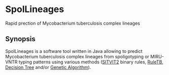 # SpolLineages
Rapid prection of Mycobacterium tuberculosis complex lineages
## Synopsis
SpolLineages is a software tool written in Java allowing to predict Mycobacterium tuberculosis complex lineages from spoligotyping or MIRU-VNTR typing patterns using various methods ([SITVIT2](http://www.pasteur-guadeloupe.fr:8081/SITVIT2) binary rules, [RuleTB](https://doi.org/10.1016/j.meegid.2018.06.029), [Decision Tree](https://en.wikipedia.org/wiki/Decision_tree) and/or [Genetic Algorithm](https://en.wikipedia.org/wiki/Genetic_algorithm)).
